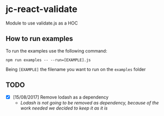 # jc-react-validate

Module to use validate.js as a HOC

## How to run examples

To run the examples use the following command:

```
npm run examples -- --run=[EXAMPLE].js
```

Being `[EXAMPLE]` the filename you want to run on the `examples` folder

## TODO

- [X] [15/08/2017] Remove lodash as a dependency
  - *Lodash is not going to be removed as dependency, because of the work needed we decided to keep it as it is*
